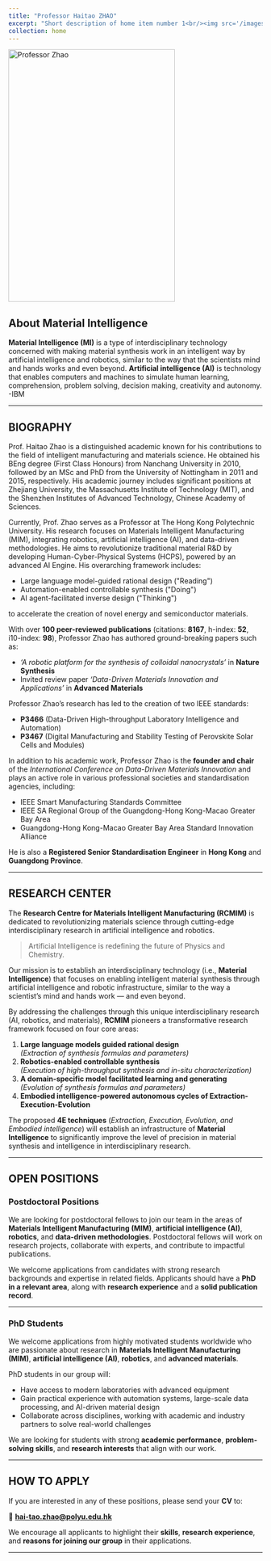 ```yaml
---
title: "Professor Haitao ZHAO"
excerpt: "Short description of home item number 1<br/><img src='/images/500x300.png'>"
collection: home
---
```


<img src="https://www.polyu.edu.hk/eee/-/media/Department/EEE/People_New/ZHAO-Haitao-(03).jpg?bc=ffffff&h=860&w=560&rev=39bde438a64f4059a10b95c4ad550ce7&hash=B005D3581AEA5914057C5A6AF96C2985" width="330" height="500" alt="Professor Zhao"/>

## About Material Intelligence

**Material Intelligence (MI)** is a type of interdisciplinary technology concerned with making material synthesis work in an intelligent way by artificial intelligence and robotics, similar to the way that the scientists mind and hands works and even beyond.
**Artificial intelligence (AI)** is technology that enables computers and machines to simulate human learning, comprehension, problem solving, decision making, creativity and autonomy. -IBM

---

## BIOGRAPHY

Prof. Haitao Zhao is a distinguished academic known for his contributions to the field of intelligent manufacturing and materials science. He obtained his BEng degree (First Class Honours) from Nanchang University in 2010, followed by an MSc and PhD from the University of Nottingham in 2011 and 2015, respectively. His academic journey includes significant positions at Zhejiang University, the Massachusetts Institute of Technology (MIT), and the Shenzhen Institutes of Advanced Technology, Chinese Academy of Sciences.

Currently, Prof. Zhao serves as a Professor at The Hong Kong Polytechnic University. His research focuses on Materials Intelligent Manufacturing (MIM), integrating robotics, artificial intelligence (AI), and data-driven methodologies. He aims to revolutionize traditional material R&D by developing Human-Cyber-Physical Systems (HCPS), powered by an advanced AI Engine. His overarching framework includes:

- Large language model-guided rational design ("Reading")  
- Automation-enabled controllable synthesis ("Doing")  
- AI agent-facilitated inverse design ("Thinking")  

to accelerate the creation of novel energy and semiconductor materials.

With over **100 peer-reviewed publications** (citations: **8167**, h-index: **52**, i10-index: **98**), Professor Zhao has authored ground-breaking papers such as:

- *‘A robotic platform for the synthesis of colloidal nanocrystals’* in **Nature Synthesis**  
- Invited review paper *‘Data-Driven Materials Innovation and Applications’* in **Advanced Materials**

Professor Zhao’s research has led to the creation of two IEEE standards:

- **P3466** (Data-Driven High-throughput Laboratory Intelligence and Automation)  
- **P3467** (Digital Manufacturing and Stability Testing of Perovskite Solar Cells and Modules)

In addition to his academic work, Professor Zhao is the **founder and chair** of the *International Conference on Data-Driven Materials Innovation* and plays an active role in various professional societies and standardisation agencies, including:

- IEEE Smart Manufacturing Standards Committee  
- IEEE SA Regional Group of the Guangdong-Hong Kong-Macao Greater Bay Area  
- Guangdong-Hong Kong-Macao Greater Bay Area Standard Innovation Alliance  

He is also a **Registered Senior Standardisation Engineer** in **Hong Kong** and **Guangdong Province**.

---

## RESEARCH CENTER

The **Research Centre for Materials Intelligent Manufacturing (RCMIM)** is dedicated to revolutionizing materials science through cutting-edge interdisciplinary research in artificial intelligence and robotics.

> Artificial Intelligence is redefining the future of Physics and Chemistry.

Our mission is to establish an interdisciplinary technology (i.e., **Material Intelligence**) that focuses on enabling intelligent material synthesis through artificial intelligence and robotic infrastructure, similar to the way a scientist’s mind and hands work — and even beyond.

By addressing the challenges through this unique interdisciplinary research (AI, robotics, and materials), **RCMIM** pioneers a transformative research framework focused on four core areas:

1. **Large language models guided rational design**  
   *(Extraction of synthesis formulas and parameters)*  
2. **Robotics-enabled controllable synthesis**  
   *(Execution of high-throughput synthesis and in-situ characterization)*  
3. **A domain-specific model facilitated learning and generating**  
   *(Evolution of synthesis formulas and parameters)*  
4. **Embodied intelligence-powered autonomous cycles of Extraction-Execution-Evolution**

The proposed **4E techniques** (*Extraction, Execution, Evolution, and Embodied intelligence*) will establish an infrastructure of **Material Intelligence** to significantly improve the level of precision in material synthesis and intelligence in interdisciplinary research.

---

## OPEN POSITIONS

### Postdoctoral Positions

We are looking for postdoctoral fellows to join our team in the areas of **Materials Intelligent Manufacturing (MIM)**, **artificial intelligence (AI)**, **robotics**, and **data-driven methodologies**. Postdoctoral fellows will work on research projects, collaborate with experts, and contribute to impactful publications.

We welcome applications from candidates with strong research backgrounds and expertise in related fields. Applicants should have a **PhD in a relevant area**, along with **research experience** and a **solid publication record**.

---

### PhD Students

We welcome applications from highly motivated students worldwide who are passionate about research in **Materials Intelligent Manufacturing (MIM)**, **artificial intelligence (AI)**, **robotics**, and **advanced materials**.

PhD students in our group will:

- Have access to modern laboratories with advanced equipment  
- Gain practical experience with automation systems, large-scale data processing, and AI-driven material design  
- Collaborate across disciplines, working with academic and industry partners to solve real-world challenges  

We are looking for students with strong **academic performance**, **problem-solving skills**, and **research interests** that align with our work.

---

## HOW TO APPLY

If you are interested in any of these positions, please send your **CV** to:

📧 **hai-tao.zhao@polyu.edu.hk**

We encourage all applicants to highlight their **skills**, **research experience**, and **reasons for joining our group** in their applications.

---
